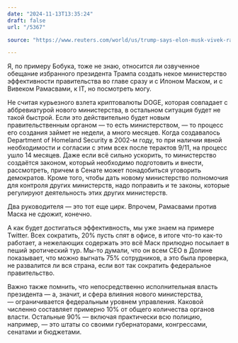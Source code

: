 ```yaml
---
date: "2024-11-13T13:35:24"
draft: false
url: "/5367"

source: "https://www.reuters.com/world/us/trump-says-elon-musk-vivek-ramaswamy-will-lead-department-government-efficiency-2024-11-13/"

---
```


Я, по примеру Бобука, тоже не знаю, относится ли озвученное обещание избранного президента Трампа создать некое министерство эффективности правительства во главе сразу и с Илоном Маском, и с Вивеком Рамасвами, к IT, но посмотреть могу.

Не считая курьезного взлета криптовалюты DOGE, которая совпадает с аббревиатурой нового министерства, в остальном ситуация будет не такой быстрой. Если это действительно будет новым правительственным органом — то есть министерством, — то процесс его создания займет не недели, а много месяцев. Когда создавалось Department of Homeland Security в 2002-м году, то при наличии явной необходимости и согласии с этим всех после терактов 9/11, на процесс ушло 14 месяцев. Даже если всё сильно ускорить, то министерство создаётся законом, который необходимо подготовить и внести, рассмотреть, причем в Сенате может понадобиться уговорить демократов. Кроме того, чтобы дать новому министерство полномочия для контроля других министерств, надо поправить и те законы, которые регулируют деятельность этих других министерств. 

Два руководителя — это тот еще цирк. Впрочем, Рамасвами против Маска не сдюжит, конечно.

А как будет достигаться эффективность, мы уже знаем на примере Twitter. Всех сократить, 20% пусть спят в офисе, в итоге что-то как-то работает, а нежелающих содержать это всё Маск прилюдно посылает в пеший эротический тур. Мы-то думали, что он всем CEO в Долине показывает, что можно выгнать 75% сотрудников, а это была проверка, не развалится ли вся страна, если вот так сократить федеральное правительство.

Важно также помнить, что непосредственно исполнительная власть президента — а, значит, и сфера влияния нового министерства, — ограничивается федеральным уровнем управления. Каковой численно составляет примерно 10% от общего количества органов власти. Остальные 90% — включая практически всю полицию, например, — это штаты со своими губернаторами, конгрессами, сенатами и бюджетами.

